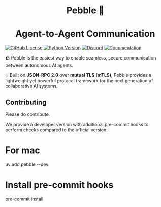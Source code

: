 <h1 align="center">Pebble 🐧</h1>

<h1 align="center">Agent-to-Agent Communication </h1>

[![GitHub License](https://img.shields.io/badge/license-MIT-blue.svg)](https://opensource.org/licenses/MIT)
[![Python Version](https://img.shields.io/badge/python-3.12+-blue.svg)](https://www.python.org/downloads/)
[![Discord](https://img.shields.io/discord/bgwYGs7t?color=7289DA&label=Discord&logo=discord&logoColor=white)](https://discord.gg/bgwYGs7t)
[![Documentation](https://img.shields.io/badge/Documentation-📕-blue)](https://docs.pebbling.ai)

🪨 Pebble is the easiest way to enable seamless, secure communication between autonomous AI agents.

💡 Built on **JSON-RPC 2.0** over **mutual TLS (mTLS)**, Pebble provides a lightweight yet powerful protocol framework for the next generation of collaborative AI systems.


## Contributing

Please do contribute.

We provide a developer version with additional pre-commit hooks to perform checks compared to the official version:

# For mac
uv add pebble --dev

# Install pre-commit hooks
pre-commit install
